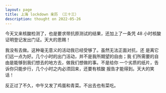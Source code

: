 ```yaml
---
layout: page
title: 上海 lockdown 亲历 （三十三）
description: thought on 2022-05-26
---
```



今天又来核酸检测了，也是要求带抗原测试的结果，还加上了一条凭 48
小时核酸证明登记发出门证。天大的恩赐！

我没有去做。这种毫无意义的活动我已经受够了。虽然无法正面对抗，还
是离它们远一点为好。几个小时的出门活动，并不是我所期望的自由；我
们所需要的自由是能够到我们想去的地方去，做我们想做的事。不是给你
一个劣质的纸片，告诉你只能步行，几个小时之内必须回来，还要有核酸
报告才能得到。天大的笑话！

反正过了不久，中午又发了鸡蛋和青菜。不出去也有菜吃。